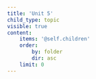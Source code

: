 ```yaml
---
title: 'Unit 5'
child_type: topic
visible: true
content:
    items: '@self.children'
    order:
        by: folder
        dir: asc
    limit: 0
---
```


